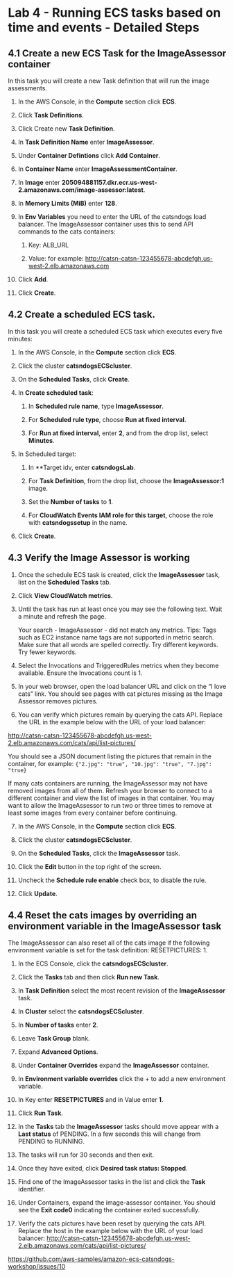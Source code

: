 # Lab 4 - Running ECS tasks based on time and events - Detailed Steps

## 4.1 Create a new ECS Task for the ImageAssessor container

In this task you will create a new Task definition that will run the image assessments.

1. In the AWS Console, in the **Compute** section click **ECS**.

2. Click **Task Definitions**.

3. Click Create new **Task Definition**.

4. In **Task Definition Name** enter **ImageAssessor**.

5. Under **Container Defintions** click **Add Container**.

6. In **Container Name** enter **ImageAssessmentContainer**.

7. In **Image** enter **205094881157.dkr.ecr.us-west-2.amazonaws.com/image-assessor:latest**.

8. In **Memory Limits (MiB)** enter **128**.

9. In **Env Variables** you need to enter the URL of the catsndogs load balancer. The ImageAssessor container uses this to send API commands to the cats containers:

    1. Key: ALB_URL
    
    2. Value: <URL of the load balancer> for example: http://catsn-catsn-123455678-abcdefgh.us-west-2.elb.amazonaws.com

10.	Click **Add**.

11.	Click **Create**. 

## 4.2 Create a scheduled ECS task.

In this task you will create a scheduled ECS task which executes every five minutes:

1. In the AWS Console, in the **Compute** section click **ECS**.

2. Click the cluster **catsndogsECScluster**.

3. On the **Scheduled Tasks**, click **Create**.

4. In **Create scheduled task**:
    
    1. In **Scheduled rule name**, type **ImageAssessor**.
    
    2. For **Scheduled rule type**, choose **Run at fixed interval**.
    
    3. For **Run at fixed interval**, enter **2**, and from the drop list, select **Minutes**.

5. In Scheduled target:
    
    1. In **Target idv, enter **catsndogsLab**.
    
    2. For **Task Definition**, from the drop list, choose the **ImageAssessor:1** image.
    
    3. Set the **Number of tasks** to **1**.
    
    4. For **CloudWatch Events IAM role for this target**, choose the role with **catsndogssetup** in the name. 

6. Click **Create**.

## 4.3 Verify the Image Assessor is working

1. Once the schedule ECS task is created, click the **ImageAssessor** task, list on the **Scheduled Tasks** tab.

2. Click **View CloudWatch metrics**.

3. Until the task has run at least once you may see the following text. Wait a minute and refresh the page.

    Your search - ImageAssessor - did not match any metrics.
    Tips:
    Tags such as EC2 instance name tags are not supported in metric search.
    Make sure that all words are spelled correctly.
    Try different keywords.
    Try fewer keywords.

4. Select the Invocations and TriggeredRules metrics when they become available. Ensure the Invocations count is 1.

5. In your web browser, open the load balancer URL and click on the “I love cats” link. You should see pages with cat pictures missing as the Image Assessor removes pictures.

6. You can verify which pictures remain by querying the cats API. Replace the URL in the example below with the URL of your load balancer:

http://catsn-catsn-123455678-abcdefgh.us-west-2.elb.amazonaws.com/cats/api/list-pictures/

You should see a JSON document listing the pictures that remain in the container, for example: `{"2.jpg": "true", "10.jpg": "true", "7.jpg": "true}`

If many cats containers are running, the ImageAssessor may not have removed images from all of them. Refresh your browser to connect to a different container and view the list of images in that container. You may want to allow the ImageAssessor to run two or three times to remove at least some images from every container before continuing.

7. In the AWS Console, in the **Compute** section click **ECS**.

8. Click the cluster **catsndogsECScluster**.

9. On the **Scheduled Tasks**, click the **ImageAssessor** task.

10.	Click the **Edit** button in the top right of the screen.

11.	Uncheck the **Schedule rule enable** check box, to disable the rule.

12.	Click **Update**.

## 4.4 Reset the cats images by overriding an environment variable in the ImageAssessor task

The ImageAssessor can also reset all of the cats image if the following environment variable is set for the task definition: RESETPICTURES: 1.

1. In the ECS Console, click the **catsndogsECScluster**.

2. Click the **Tasks** tab and then click **Run new Task**.

3. In **Task Definition** select the most recent revision of the **ImageAssessor** task.

4. In **Cluster** select the **catsndogsECScluster**.

5. In **Number of tasks** enter **2**.

6. Leave **Task Group** blank.

7. Expand **Advanced Options**.

8. Under **Container Overrides** expand the **ImageAssessor** container.

9. In **Environment variable overrides** click the + to add a new environment variable.

10. In Key enter **RESETPICTURES** and in Value enter **1**.

11. Click **Run Task**.

12. In the **Tasks** tab the **ImageAssessor** tasks should move appear with a **Last status** of PENDING. In a few seconds this will change from PENDING to RUNNING.

13. The tasks will run for 30 seconds and then exit.

14. Once they have exited, click **Desired task status: Stopped**.

15. Find one of the ImageAssessor tasks in the list and click the **Task** identifier.

16. Under Containers, expand the image-assessor container. You should see the **Exit code0** indicating the container exited successfully.

17. Verify the cats pictures have been reset by querying the cats API. Replace the host in the example below with the URL of your load balancer:
http://catsn-catsn-123455678-abcdefgh.us-west-2.elb.amazonaws.com/cats/api/list-pictures/


https://github.com/aws-samples/amazon-ecs-catsndogs-workshop/issues/10